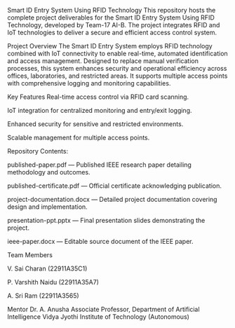 Smart ID Entry System Using RFID Technology
This repository hosts the complete project deliverables for the Smart ID Entry System Using RFID Technology, developed by Team-17 AI-B. The project integrates RFID and IoT technologies to deliver a secure and efficient access control system.

Project Overview
The Smart ID Entry System employs RFID technology combined with IoT connectivity to enable real-time, automated identification and access management. Designed to replace manual verification processes, this system enhances security and operational efficiency across offices, laboratories, and restricted areas. It supports multiple access points with comprehensive logging and monitoring capabilities.

Key Features
Real-time access control via RFID card scanning.

IoT integration for centralized monitoring and entry/exit logging.

Enhanced security for sensitive and restricted environments.

Scalable management for multiple access points.

Repository Contents:

published-paper.pdf — Published IEEE research paper detailing methodology and outcomes.

published-certificate.pdf — Official certificate acknowledging publication.

project-documentation.docx — Detailed project documentation covering design and implementation.

presentation-ppt.pptx — Final presentation slides demonstrating the project.

ieee-paper.docx — Editable source document of the IEEE paper.

Team Members

V. Sai Charan (22911A35C1)

P. Varshith Naidu (22911A35A7)

A. Sri Ram (22911A3565)

Mentor
Dr. A. Anusha
Associate Professor, Department of Artificial Intelligence
Vidya Jyothi Institute of Technology (Autonomous)